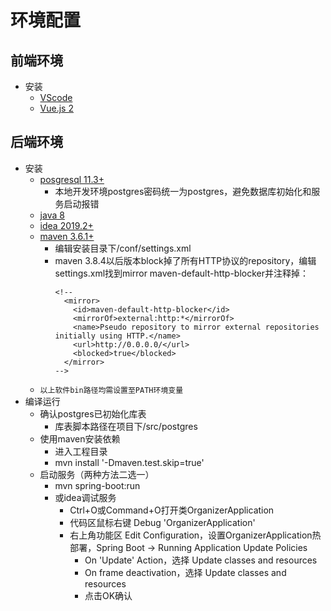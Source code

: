 
# 环境配置

## 前端环境
- 安装
  - [VScode](https://code.visualstudio.com/)
  - [Vue.js 2](https://v2.cn.vuejs.org/)


## 后端环境
- 安装
  - [posgresql 11.3+](https://www.postgresql.org/download/) 
    - 本地开发环境postgres密码统一为postgres，避免数据库初始化和服务启动报错
  - [java 8](https://www.oracle.com/technetwork/java/javase/downloads/jdk8-downloads-2133151.html)
  - [idea 2019.2+](http://www.jetbrains.com/idea/download/)
  - [maven 3.6.1+](http://maven.apache.org/download.cgi)
    - 编辑安装目录下/conf/settings.xml
    - maven 3.8.4以后版本block掉了所有HTTP协议的repository，编辑settings.xml找到mirror maven-default-http-blocker并注释掉：
      ```
      <!--
        <mirror>
          <id>maven-default-http-blocker</id>
          <mirrorOf>external:http:*</mirrorOf>
          <name>Pseudo repository to mirror external repositories initially using HTTP.</name>
          <url>http://0.0.0.0/</url>
          <blocked>true</blocked>
        </mirror>
      -->
      ```
  - `以上软件bin路径均需设置至PATH环境变量`
- 编译运行
  - 确认postgres已初始化库表
    - 库表脚本路径在项目下/src/postgres
  - 使用maven安装依赖
    - 进入工程目录
    - mvn install '-Dmaven.test.skip=true'
  - 启动服务（两种方法二选一）
    - mvn spring-boot:run
    - 或idea调试服务
      - Ctrl+O或Command+O打开类OrganizerApplication
      - 代码区鼠标右键 Debug 'OrganizerApplication'
      - 右上角功能区 Edit Configuration，设置OrganizerApplication热部署，Spring Boot -> Running Application Update Policies
        - On 'Update' Action，选择 Update classes and resources
        - On frame deactivation，选择 Update classes and resources
        - 点击OK确认
